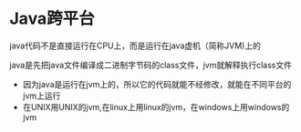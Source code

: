 # Java跨平台
java代码不是直接运行在CPU上，而是运行在java虚机（简称JVM)上的

java是先把java文件编译成二进制字节码的class文件，jvm就解释执行class文件
- 因为java是运行在jvm上的，所以它的代码就能不经修改，就能在不同平台的jvm上运行
- 在UNIX用UNIX的jvm,在linux上用linux的jvm，在windows上用windows的jvm 
